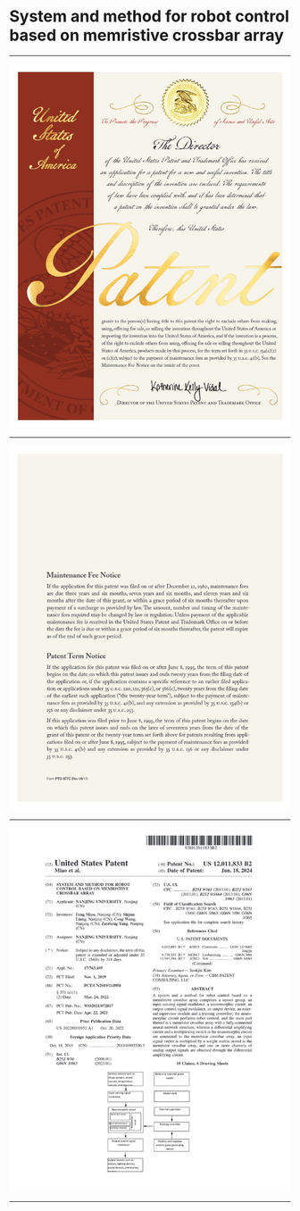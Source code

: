 # **System and method for robot control based on memristive crossbar array**

---

![patent1](./images/us_patent_1.jpg)

---

![patent1](./images/us_patent_2.jpg)

---

![patent1](./images/us_patent_3.jpg)

---